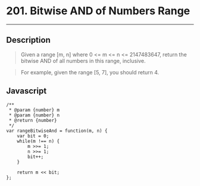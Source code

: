 # 201. Bitwise AND of Numbers Range

---

## Description

> Given a range [m, n] where 0 <= m <= n <= 2147483647, return the bitwise AND of all numbers in this range, inclusive.

> For example, given the range [5, 7], you should return 4.

## Javascript

```
/**
 * @param {number} m
 * @param {number} n
 * @return {number}
 */
var rangeBitwiseAnd = function(m, n) {
    var bit = 0;
    while(m !== n) {
        m >>= 1;
        n >>= 1;
        bit++;
    }

    return m << bit;
};
```
